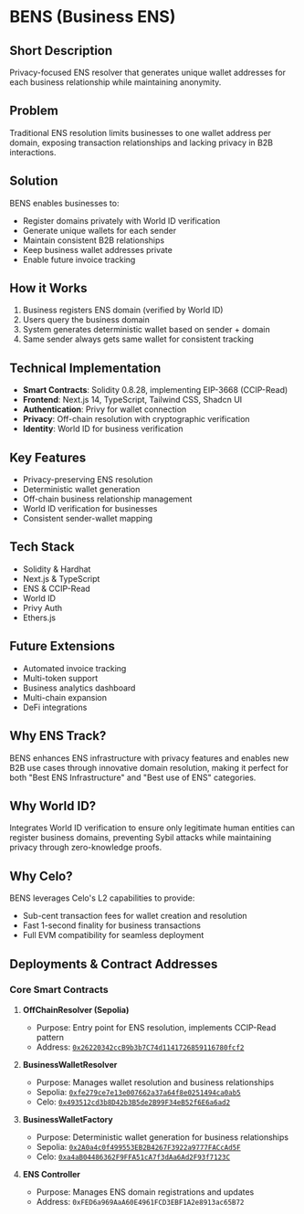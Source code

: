 # BENS (Business ENS)

## Short Description

Privacy-focused ENS resolver that generates unique wallet addresses for each business relationship while maintaining anonymity.

## Problem

Traditional ENS resolution limits businesses to one wallet address per domain, exposing transaction relationships and lacking privacy in B2B interactions.

## Solution

BENS enables businesses to:

- Register domains privately with World ID verification
- Generate unique wallets for each sender
- Maintain consistent B2B relationships
- Keep business wallet addresses private
- Enable future invoice tracking

## How it Works

1. Business registers ENS domain (verified by World ID)
2. Users query the business domain
3. System generates deterministic wallet based on sender + domain
4. Same sender always gets same wallet for consistent tracking

## Technical Implementation

- **Smart Contracts**: Solidity 0.8.28, implementing EIP-3668 (CCIP-Read)
- **Frontend**: Next.js 14, TypeScript, Tailwind CSS, Shadcn UI
- **Authentication**: Privy for wallet connection
- **Privacy**: Off-chain resolution with cryptographic verification
- **Identity**: World ID for business verification

## Key Features

- Privacy-preserving ENS resolution
- Deterministic wallet generation
- Off-chain business relationship management
- World ID verification for businesses
- Consistent sender-wallet mapping

## Tech Stack

- Solidity & Hardhat
- Next.js & TypeScript
- ENS & CCIP-Read
- World ID
- Privy Auth
- Ethers.js

## Future Extensions

- Automated invoice tracking
- Multi-token support
- Business analytics dashboard
- Multi-chain expansion
- DeFi integrations

## Why ENS Track?

BENS enhances ENS infrastructure with privacy features and enables new B2B use cases through innovative domain resolution, making it perfect for both "Best ENS Infrastructure" and "Best use of ENS" categories.

## Why World ID?

Integrates World ID verification to ensure only legitimate human entities can register business domains, preventing Sybil attacks while maintaining privacy through zero-knowledge proofs.

## Why Celo?

BENS leverages Celo's L2 capabilities to provide:

- Sub-cent transaction fees for wallet creation and resolution
- Fast 1-second finality for business transactions
- Full EVM compatibility for seamless deployment

## Deployments & Contract Addresses

### Core Smart Contracts

1. **OffChainResolver (Sepolia)**

   - Purpose: Entry point for ENS resolution, implements CCIP-Read pattern
   - Address: [`0x26220342ccB9b3b7C74d1141726859116780fcf2`](https://sepolia.etherscan.io/address/0x26220342ccB9b3b7C74d1141726859116780fcf2)

2. **BusinessWalletResolver**

   - Purpose: Manages wallet resolution and business relationships
   - Sepolia: [`0xfe279ce7e13e007662a37a64f8e0251494ca0ab5`](https://sepolia.etherscan.io/address/0xfe279ce7e13e007662a37a64f8e0251494ca0ab5)
   - Celo: [`0x493512cd3b8D42b3B5de2B99F34eB52f6E6a6ad2`](https://celo.blockscout.com/address/0x493512cd3b8D42b3B5de2B99F34eB52f6E6a6ad2)


3. **BusinessWalletFactory**

   - Purpose: Deterministic wallet generation for business relationships
   - Sepolia: [`0x2A0a4c0f499553EB2B4267F3922a9777FACcAd5F`](https://sepolia.etherscan.io/address/0x2A0a4c0f499553EB2B4267F3922a9777FACcAd5F)
   - Celo: [`0xa4aB04486362F9FFA51cA7f3dAa6Ad2F93f7123C`](https://celo.blockscout.com/address/0xa4aB04486362F9FFA51cA7f3dAa6Ad2F93f7123C)

4. **ENS Controller**
   - Purpose: Manages ENS domain registrations and updates
   - Address: `0xFED6a969AaA60E4961FCD3EBF1A2e8913ac65B72`
